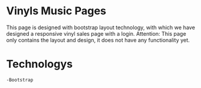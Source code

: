 
# Vinyls Music Pages

This page is designed with bootstrap layout technology, with which we have designed a responsive vinyl sales page with a login.
Attention: This page only contains the layout and design, it does not have any functionality yet.

# Technologys
    -Bootstrap
